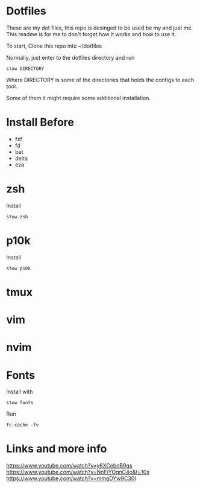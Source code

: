 # Dotfiles

These are my dot files, this repo is desinged to be used be my and just me. This readme is for me to don't forget 
how it works and how to use it.

To start, Clone this repo into ~/dotfiles

Normally, just enter to the dotfiles directory and run

`stow DIRECTORY`

Where DIRECTORY is some of the directories that holds the configs to each tool.

Some of them it might require some additional installation.

# Install Before

- fzf
- fd
- bat
- delta 
- eza

# zsh

Install

 `stow zsh`

# p10k

Install 

`stow p10k`

# tmux

# vim

# nvim

# Fonts

Install with 

  `stow fonts`

Run

  `fc-cache -fv`
  

# Links and more info

https://www.youtube.com/watch?v=y6XCebnB9gs
https://www.youtube.com/watch?v=NoFiYOqnC4o&t=10s
https://www.youtube.com/watch?v=mmqDYw9C30I


